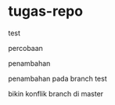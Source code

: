 # tugas-repo

test

percobaan

penambahan

penambahan pada branch test

bikin konflik branch di master